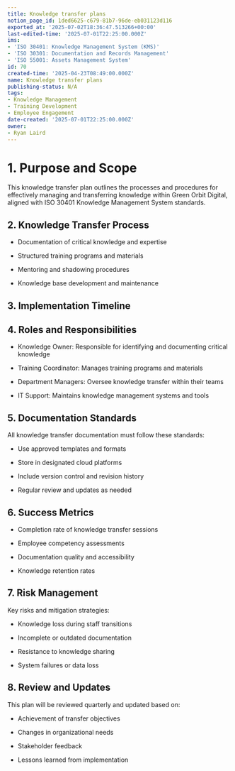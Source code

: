 ```yaml
---
title: Knowledge transfer plans
notion_page_id: 1ded6625-c679-81b7-96de-eb031123d116
exported_at: '2025-07-02T18:36:47.513266+00:00'
last-edited-time: '2025-07-01T22:25:00.000Z'
ims:
- 'ISO 30401: Knowledge Management System (KMS)'
- 'ISO 30301: Documentation and Records Management'
- 'ISO 55001: Assets Management System'
id: 70
created-time: '2025-04-23T08:49:00.000Z'
name: Knowledge transfer plans
publishing-status: N/A
tags:
- Knowledge Management
- Training Development
- Employee Engagement
date-created: '2025-07-01T22:25:00.000Z'
owner:
- Ryan Laird
---
```


# 1. Purpose and Scope

This knowledge transfer plan outlines the processes and procedures for effectively managing and transferring knowledge within Green Orbit Digital, aligned with ISO 30401 Knowledge Management System standards.

## 2. Knowledge Transfer Process

- Documentation of critical knowledge and expertise

- Structured training programs and materials

- Mentoring and shadowing procedures

- Knowledge base development and maintenance

## 3. Implementation Timeline

<!-- Unsupported block type: table -->

## 4. Roles and Responsibilities

- Knowledge Owner: Responsible for identifying and documenting critical knowledge

- Training Coordinator: Manages training programs and materials

- Department Managers: Oversee knowledge transfer within their teams

- IT Support: Maintains knowledge management systems and tools

## 5. Documentation Standards

All knowledge transfer documentation must follow these standards:

- Use approved templates and formats

- Store in designated cloud platforms

- Include version control and revision history

- Regular review and updates as needed

## 6. Success Metrics

- Completion rate of knowledge transfer sessions

- Employee competency assessments

- Documentation quality and accessibility

- Knowledge retention rates

## 7. Risk Management

Key risks and mitigation strategies:

- Knowledge loss during staff transitions

- Incomplete or outdated documentation

- Resistance to knowledge sharing

- System failures or data loss

## 8. Review and Updates

This plan will be reviewed quarterly and updated based on:

- Achievement of transfer objectives

- Changes in organizational needs

- Stakeholder feedback

- Lessons learned from implementation